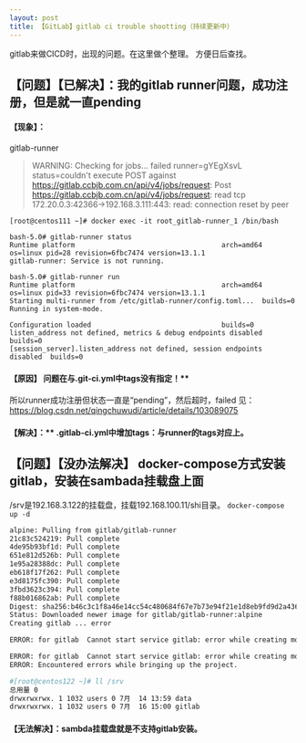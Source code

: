 ```yaml
---
layout: post
title: 【GitLab】gitlab ci trouble shootting（持续更新中）
---
```


gitlab来做CICD时，出现的问题。在这里做个整理。
方便日后查找。

## 【问题】【已解决】：我的gitlab runner问题，成功注册，但是就一直pending
#### 【现象】：
gitlab-runner
> WARNING: Checking for jobs... failed                runner=gYEgXsvL status=couldn't execute POST against https://gitlab.ccbjb.com.cn/api/v4/jobs/request: Post https://gitlab.ccbjb.com.cn/api/v4/jobs/request: read tcp 172.20.0.3:42366->192.168.3.111:443: read: connection reset by peer


```
[root@centos111 ~]# docker exec -it root_gitlab-runner_1 /bin/bash

bash-5.0# gitlab-runner status
Runtime platform                                    arch=amd64 os=linux pid=28 revision=6fbc7474 version=13.1.1
gitlab-runner: Service is not running.
```

```
bash-5.0# gitlab-runner run
Runtime platform                                    arch=amd64 os=linux pid=33 revision=6fbc7474 version=13.1.1
Starting multi-runner from /etc/gitlab-runner/config.toml...  builds=0
Running in system-mode.

Configuration loaded                                builds=0
listen_address not defined, metrics & debug endpoints disabled  builds=0
[session_server].listen_address not defined, session endpoints disabled  builds=0
```

#### 【原因】 问题在与.git-ci.yml中tags没有指定！**
所以runner成功注册但状态一直是“pending”，然后超时，failed
见：https://blog.csdn.net/qingchuwudi/article/details/103089075
#### 【解决】：** .gitlab-ci.yml中增加tags：与runner的tags对应上。



## 【问题】【没办法解决】 docker-compose方式安装gitlab，安装在sambada挂载盘上面
/srv是192.168.3.122的挂载盘，挂载192.168.100.11/shi目录。
`docker-compose up -d`

```bash
alpine: Pulling from gitlab/gitlab-runner
21c83c524219: Pull complete
4de95b93bf1d: Pull complete
651e812d526b: Pull complete
1e95a28388dc: Pull complete
eb618f17f262: Pull complete
e3d8175fc390: Pull complete
3fbd3623c394: Pull complete
f88b016862ab: Pull complete
Digest: sha256:b46c3c1f8a46e14cc54c480684f67e7b73e94f21e1d8eb9fd9d2a436b405ccbf
Status: Downloaded newer image for gitlab/gitlab-runner:alpine
Creating gitlab ... error

ERROR: for gitlab  Cannot start service gitlab: error while creating mount source path '/srv/gitlab/logs': chown /srv/gitlab/logs: permission denied

ERROR: for gitlab  Cannot start service gitlab: error while creating mount source path '/srv/gitlab/logs': chown /srv/gitlab/logs: permission denied
ERROR: Encountered errors while bringing up the project.

#[root@centos122 ~]# ll /srv
总用量 0
drwxrwxrwx. 1 1032 users 0 7月  14 13:59 data
drwxrwxrwx. 1 1032 users 0 7月  16 15:00 gitlab
```  

#### 【无法解决】：sambda挂载盘就是不支持gitlab安装。




  